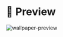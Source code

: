 # 🔎 Preview
![wallpaper-preview](https://github.com/drewmarsh/raindrops-simulation/assets/78824781/6f0fb3f2-b644-4767-9aa9-57ef2d610c7e)
